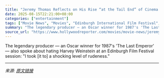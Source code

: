 ```yaml
---
title: "Jeremy Thomas Reflects on His Rise “at the Tail End” of Cinema’s Golden Age: “I Can’t Find Somebody to Give Me 40 Million Bucks Anymore”"
date: 2025-08-15T22:21:00+08:00
categories: ["entertainment"]
tags: ["Movie News", "Movies", "Edinburgh International Film Festival", "international", "Jeremy Thomas Productions", "united kingdom"]
summary: "The legendary producer — an Oscar winner for 1987's 'The Last Emperor' — also spoke about hating Harvey Weinstein at an Edinburgh Film Festival session: \"I took [it to] a shocking level of rudeness.\""
source_url: "https://www.hollywoodreporter.com/movies/movie-news/jeremy-thomas-edinburgh-film-festival-harvey-weinstein-uk-1236345630/"
---
```


The legendary producer — an Oscar winner for 1987's 'The Last Emperor' — also spoke about hating Harvey Weinstein at an Edinburgh Film Festival session: "I took [it to] a shocking level of rudeness."

---

*来源: [原文链接](https://www.hollywoodreporter.com/movies/movie-news/jeremy-thomas-edinburgh-film-festival-harvey-weinstein-uk-1236345630/)*

